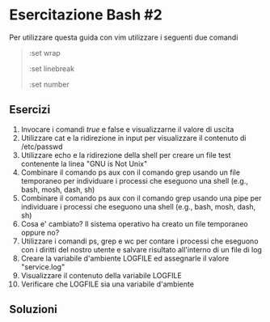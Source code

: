 # Esercitazione Bash #2
Per utilizzare questa guida con vim utilizzare i seguenti due comandi 

>:set wrap 
>
>:set linebreak
>
>:set number

## Esercizi
01. Invocare i comandi *true* e false e visualizzarne il valore di uscita
02. Utilizzare cat e la ridirezione in input per visualizzare il contenuto di /etc/passwd
03. Utilizzare echo e la ridirezione della shell per creare un file test contenente la linea "GNU is Not Unix" 
04. Combinare il comando ps aux con il comando grep usando un file temporaneo per individuare i processi che eseguono una shell (e.g., bash, mosh, dash, sh)
05. Combinare il comando ps aux con il comando grep usando una pipe per individuare i processi che eseguono una shell (e.g., bash, mosh, dash, sh)
06. Cosa e' cambiato? Il sistema operativo ha creato un file temporaneo oppure no?
07. Utilizzare i comandi ps, grep e wc per contare i processi che eseguono con i diritti del nostro utente e salvare risultato all'interno di un file di log
08. Creare la variabile d'ambiente LOGFILE ed assegnarle il valore "service.log"
09. Visualizzare il contenuto della variabile LOGFILE
10. Verificare che LOGFILE sia una variabile d'ambiente

## Soluzioni